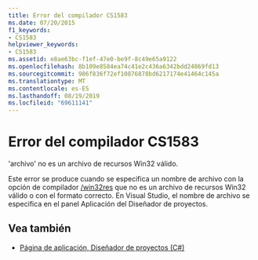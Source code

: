 ```yaml
---
title: Error del compilador CS1583
ms.date: 07/20/2015
f1_keywords:
- CS1583
helpviewer_keywords:
- CS1583
ms.assetid: e8ae63bc-f1ef-47e0-be9f-8c49e65a9122
ms.openlocfilehash: 8b109e8584ea74c41e2c436a6342bdd24869fd13
ms.sourcegitcommit: 986f836f72ef10876878bd6217174e41464c145a
ms.translationtype: MT
ms.contentlocale: es-ES
ms.lasthandoff: 08/19/2019
ms.locfileid: "69611141"
---
```

# <a name="compiler-error-cs1583"></a>Error del compilador CS1583
'archivo' no es un archivo de recursos Win32 válido.  
  
 Este error se produce cuando se especifica un nombre de archivo con la opción de compilador [/win32res](../language-reference/compiler-options/win32res-compiler-option.md) que no es un archivo de recursos Win32 válido o con el formato correcto. En Visual Studio, el nombre de archivo se especifica en el panel Aplicación del Diseñador de proyectos.  
  
## <a name="see-also"></a>Vea también

- [Página de aplicación, Diseñador de proyectos (C#)](/visualstudio/ide/reference/application-page-project-designer-csharp)
